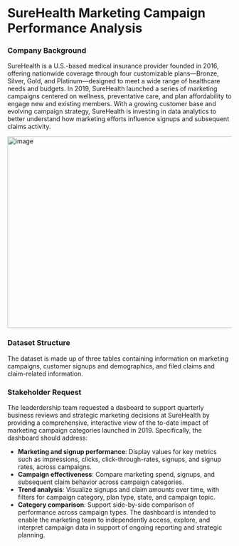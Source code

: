 # SureHealth Marketing Campaign Performance Analysis

### Company Background
SureHealth is a U.S.-based medical insurance provider founded in 2016, offering nationwide coverage through four customizable plans—Bronze, Silver, Gold, and Platinum—designed to meet a wide range of healthcare needs and budgets. In 2019, SureHealth launched a series of marketing campaigns centered on wellness, preventative care, and plan affordability to engage new and existing members. With a growing customer base and evolving campaign strategy, SureHealth is investing in data analytics to better understand how marketing efforts influence signups and subsequent claims activity. 

<img width="630" height="430" alt="image" src="https://github.com/user-attachments/assets/dee4020d-f82b-4b2b-a551-5d71ec8602f6" />

### Dataset Structure
The dataset is made up of three tables containing information on marketing campaigns, customer signups and demographics, and filed claims and claim-related information.

### Stakeholder Request
The leaderdership team requested a dasboard to support quarterly business reviews and strategic marketing decisions at SureHealth by providing a comprehensive, interactive view of the to-date impact of marketing campaign categories launched in 2019. Specifically, the dashboard should address:
- **Marketing and signup performance**: Display values for key metrics such as impressions, clicks, click-through-rates, signups, and signup rates, across campaigns.
- **Campaign effectiveness**: Compare marketing spend, signups, and subsequent claim behavior across campaign categories.
- **Trend analysis**: Visualize signups and claim amounts over time, with filters for campaign category, plan type, state, and campaign topic.
- **Category comparison**: Support side-by-side comparison of performance across campaign types.
The dashboard is intended to enable the marketing team to independently access, explore, and interpret campaign data in support of ongoing reporting and strategic planning. 
